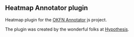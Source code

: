 Heatmap Annotator plugin
------------------------

Heatmap plugin for the [OKFN Annotator](https://github.com/okfn/annotator) js project.

The plugin was created by the wonderful folks at
[Hypothesis](http://hypothes.is).
